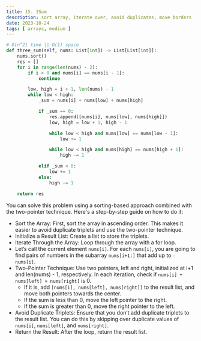 ```yaml
---
title: 15. 3Sum
description: sort array, iterate over, avoid duplicates, move borders
date: 2023-10-24
tags: [ arrays, medium ] 
---
```


```python
# O(n^2) time || O(1) space
def three_sum(self, nums: List[int]) -> List[List[int]]:
    nums.sort()
    res = []
    for i in range(len(nums) - 2):
        if i > 0 and nums[i] == nums[i - 1]:
            continue

        low, high = i + 1, len(nums) - 1
        while low < high:
            _sum = nums[i] + nums[low] + nums[high]

            if _sum == 0:
                res.append([nums[i], nums[low], nums[high]])
                low, high = low + 1, high - 1

                while low < high and nums[low] == nums[low - 1]:
                    low += 1

                while low < high and nums[high] == nums[high + 1]:
                    high -= 1

            elif _sum < 0:
                low += 1
            else:
                high -= 1

    return res
```

You can solve this problem using a sorting-based approach combined with the two-pointer technique. Here's a step-by-step
guide on how to do it:

- Sort the Array: First, sort the array in ascending order. This makes it easier to avoid duplicate triplets and use the
  two-pointer technique.
- Initialize a Result List: Create a list to store the triplets.
- Iterate Through the Array: Loop through the array with a for loop.
- Let’s call the current element `nums[i]`. For each `nums[i]`, you are going to find pairs of numbers in the subarray
  `nums[i+1:]` that add up to `-nums[i]`.
- Two-Pointer Technique: Use two pointers, left and right, initialized at i+1 and len(nums) - 1, respectively. In each
  iteration, check if `nums[i] + nums[left] + nums[right]` is 0.
    - If it is, add `[nums[i], nums[left], nums[right]]` to the result list, and move both pointers towards the center.
    - If the sum is less than 0, move the left pointer to the right.
    - If the sum is greater than 0, move the right pointer to the left.
- Avoid Duplicate Triplets: Ensure that you don’t add duplicate triplets to the result list. You can do this by skipping
  over duplicate values of `nums[i]`, `nums[left]`, and `nums[right]`.
- Return the Result: After the loop, return the result list.

